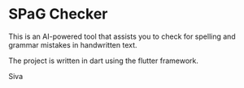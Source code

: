 # SPaG Checker

This is an AI-powered tool that assists you to check for spelling and grammar mistakes in handwritten text.

The project is written in dart using the flutter framework.

Siva
